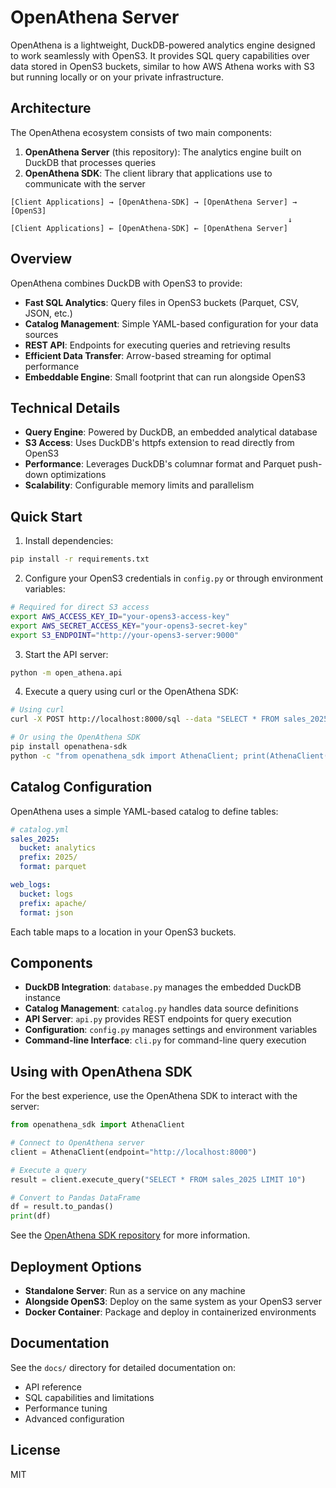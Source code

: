 # OpenAthena Server

OpenAthena is a lightweight, DuckDB-powered analytics engine designed to work seamlessly with OpenS3. It provides SQL query capabilities over data stored in OpenS3 buckets, similar to how AWS Athena works with S3 but running locally or on your private infrastructure.

## Architecture

The OpenAthena ecosystem consists of two main components:

1. **OpenAthena Server** (this repository): The analytics engine built on DuckDB that processes queries
2. **OpenAthena SDK**: The client library that applications use to communicate with the server

```
[Client Applications] → [OpenAthena-SDK] → [OpenAthena Server] → [OpenS3]
                                                              ↓
[Client Applications] ← [OpenAthena-SDK] ← [OpenAthena Server]
```

## Overview

OpenAthena combines DuckDB with OpenS3 to provide:
- **Fast SQL Analytics**: Query files in OpenS3 buckets (Parquet, CSV, JSON, etc.)
- **Catalog Management**: Simple YAML-based configuration for your data sources
- **REST API**: Endpoints for executing queries and retrieving results
- **Efficient Data Transfer**: Arrow-based streaming for optimal performance
- **Embeddable Engine**: Small footprint that can run alongside OpenS3

## Technical Details

- **Query Engine**: Powered by DuckDB, an embedded analytical database
- **S3 Access**: Uses DuckDB's httpfs extension to read directly from OpenS3
- **Performance**: Leverages DuckDB's columnar format and Parquet push-down optimizations
- **Scalability**: Configurable memory limits and parallelism

## Quick Start

1. Install dependencies:
```bash
pip install -r requirements.txt
```

2. Configure your OpenS3 credentials in `config.py` or through environment variables:
```bash
# Required for direct S3 access
export AWS_ACCESS_KEY_ID="your-opens3-access-key"
export AWS_SECRET_ACCESS_KEY="your-opens3-secret-key"
export S3_ENDPOINT="http://your-opens3-server:9000"
```

3. Start the API server:
```bash
python -m open_athena.api
```

4. Execute a query using curl or the OpenAthena SDK:
```bash
# Using curl
curl -X POST http://localhost:8000/sql --data "SELECT * FROM sales_2025 LIMIT 10"

# Or using the OpenAthena SDK
pip install openathena-sdk
python -c "from openathena_sdk import AthenaClient; print(AthenaClient().execute_query('SELECT * FROM sales_2025 LIMIT 10').to_pandas())"
```

## Catalog Configuration

OpenAthena uses a simple YAML-based catalog to define tables:

```yaml
# catalog.yml
sales_2025:
  bucket: analytics
  prefix: 2025/
  format: parquet

web_logs:
  bucket: logs
  prefix: apache/
  format: json
```

Each table maps to a location in your OpenS3 buckets.

## Components

- **DuckDB Integration**: `database.py` manages the embedded DuckDB instance
- **Catalog Management**: `catalog.py` handles data source definitions
- **API Server**: `api.py` provides REST endpoints for query execution
- **Configuration**: `config.py` manages settings and environment variables
- **Command-line Interface**: `cli.py` for command-line query execution

## Using with OpenAthena SDK

For the best experience, use the OpenAthena SDK to interact with the server:

```python
from openathena_sdk import AthenaClient

# Connect to OpenAthena server
client = AthenaClient(endpoint="http://localhost:8000")

# Execute a query
result = client.execute_query("SELECT * FROM sales_2025 LIMIT 10")

# Convert to Pandas DataFrame
df = result.to_pandas()
print(df)
```

See the [OpenAthena SDK repository](https://github.com/SourceBox-LLC/OpenAthena-SDK) for more information.

## Deployment Options

- **Standalone Server**: Run as a service on any machine
- **Alongside OpenS3**: Deploy on the same system as your OpenS3 server
- **Docker Container**: Package and deploy in containerized environments

## Documentation

See the `docs/` directory for detailed documentation on:
- API reference
- SQL capabilities and limitations
- Performance tuning
- Advanced configuration

## License

MIT
